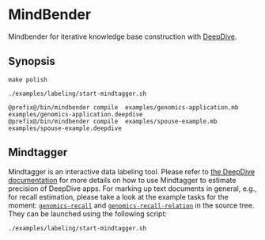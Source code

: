 MindBender
==========

Mindbender for iterative knowledge base construction with [DeepDive][].

## Synopsis
```
make polish

./examples/labeling/start-mindtagger.sh

@prefix@/bin/mindbender compile  examples/genomics-application.mb  examples/genomics-application.deepdive
@prefix@/bin/mindbender compile  examples/spouse-example.mb        examples/spouse-example.deepdive
```

[DeepDive]: http://deepdive.stanford.edu/

## Mindtagger

Mindtagger is an interactive data labeling tool.  Please refer to [the DeepDive documentation](http://deepdive.stanford.edu/doc/basics/labeling.html) for more details on how to use Mindtagger to estimate precision of DeepDive apps.  For marking up text documents in general, e.g., for recall estimation, please take a look at the example tasks for the moment: [`genomics-recall`](https://github.com/netj/mindbender/tree/master/examples/labeling/genomics-recall) and [`genomics-recall-relation`](https://github.com/netj/mindbender/tree/master/examples/labeling/genomics-recall-relation) in the source tree.  They can be launched using the following script:

```bash
./examples/labeling/start-mindtagger.sh
```
